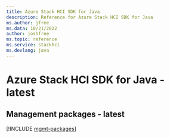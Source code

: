 ```yaml
---
title: Azure Stack HCI SDK for Java
description: Reference for Azure Stack HCI SDK for Java
ms.author: jfree
ms.data: 10/21/2022
author: joshfree
ms.topic: reference
ms.service: stackhci
ms.devlang: java
---
```

# Azure Stack HCI SDK for Java - latest

## Management packages - latest
[!INCLUDE [mgmt-packages](stack-hci-mgmt-index.md)]